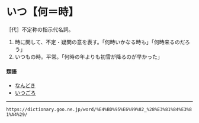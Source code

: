 # いつ【何＝時】

［代］不定称の指示代名詞。
1. 時に関して、不定・疑問の意を表す。「何時いかなる時も」「何時来るのだろう」
2. いつもの時。平常。「何時の年よりも初雪が降るのが早かった」
    

#### 類語

-   [なんどき](https://dictionary.goo.ne.jp/word/%E4%BD%95%E6%99%82_%28%E3%81%AA%E3%82%93%E3%81%A9%E3%81%8D%29/#jn-165900)
-   [いつごろ](https://dictionary.goo.ne.jp/word/%E4%BD%95%E6%99%82%E9%A0%83/#jn-13213)

---
`https://dictionary.goo.ne.jp/word/%E4%BD%95%E6%99%82_%28%E3%81%84%E3%81%A4%29/`